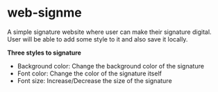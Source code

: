 # web-signme
A simple signature website where user can make their signature digital. User will be able to add some style to it and also save it locally.

**Three styles to signature**
- Background color: Change the background color of the signature
- Font color: Change the color of the signature itself
- Font size: Increase/Decrease the size of the signature


